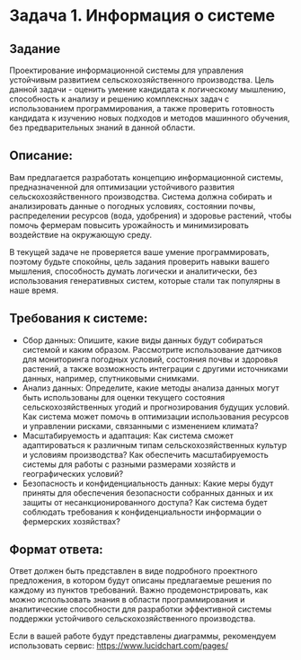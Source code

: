 # Задача 1. Информация о системе

## Задание

Проектирование информационной системы для управления устойчивым развитием сельскохозяйственного производства. Цель данной задачи - оценить умение кандидата к логическому мышлению, способность к анализу и решению комплексных задач с использованием программирования, а также проверить готовность кандидата к изучению новых подходов и методов машинного обучения, без предварительных знаний в данной области. 

## Описание:

Вам предлагается разработать концепцию информационной системы, предназначенной для оптимизации устойчивого развития сельскохозяйственного производства. Система должна собирать и анализировать данные о погодных условиях, состоянии почвы, распределении ресурсов (вода, удобрения) и здоровье растений, чтобы помочь фермерам повысить урожайность и минимизировать воздействие на окружающую среду.

В текущей задаче не проверяется ваше умение программировать, поэтому будьте спокойны, цель задания проверить навыки вашего мышления, способность думать логически и аналитически, без использования генеративных систем, которые стали так популярны в наше время.

## Требования к системе: 

- Сбор данных: Опишите, какие виды данных будут собираться системой и каким образом. Рассмотрите использование датчиков для мониторинга погодных условий, состояния почвы и здоровья растений, а также возможность интеграции с другими источниками данных, например, спутниковыми снимками.
- Анализ данных: Определите, какие методы анализа данных могут быть использованы для оценки текущего состояния сельскохозяйственных угодий и прогнозирования будущих условий. Как система может помочь в оптимизации использования ресурсов и управлении рисками, связанными с изменением климата?
- Масштабируемость и адаптация: Как система сможет адаптироваться к различным типам сельскохозяйственных культур и условиям производства? Как обеспечить масштабируемость системы для работы с разными размерами хозяйств и географических условий?
- Безопасность и конфиденциальность данных: Какие меры будут приняты для обеспечения безопасности собранных данных и их защиты от несанкционированного доступа? Как система будет соблюдать требования к конфиденциальности информации о фермерских хозяйствах?

## Формат ответа:

Ответ должен быть представлен в виде подробного проектного предложения, в котором будут описаны предлагаемые решения по каждому из пунктов требований. Важно продемонстрировать, как можно использовать знания в области программирования и аналитические способности для разработки эффективной системы поддержки устойчивого сельскохозяйственного производства.

Если в вашей работе будут представлены диаграммы, рекомендуем использовать сервис: https://www.lucidchart.com/pages/ 



